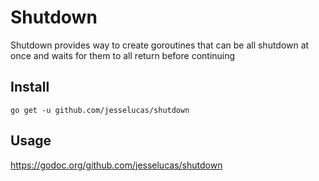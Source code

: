 # Shutdown
Shutdown provides way to create goroutines that can be all
shutdown at once and waits for them to all return before continuing

## Install
`go get -u github.com/jesselucas/shutdown`

## Usage
https://godoc.org/github.com/jesselucas/shutdown
